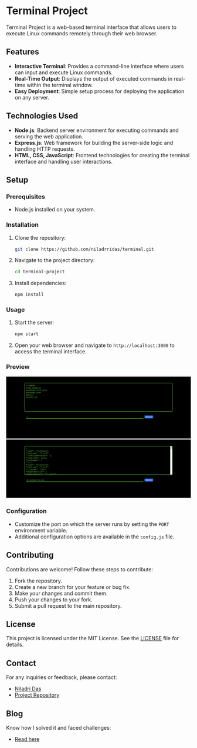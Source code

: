 # Terminal Project

Terminal Project is a web-based terminal interface that allows users to execute Linux commands remotely through their web browser.

## Features

- **Interactive Terminal**: Provides a command-line interface where users can input and execute Linux commands.
- **Real-Time Output**: Displays the output of executed commands in real-time within the terminal window.
- **Easy Deployment**: Simple setup process for deploying the application on any server.

## Technologies Used

- **Node.js**: Backend server environment for executing commands and serving the web application.
- **Express.js**: Web framework for building the server-side logic and handling HTTP requests.
- **HTML, CSS, JavaScript**: Frontend technologies for creating the terminal interface and handling user interactions.

## Setup

### Prerequisites

- Node.js installed on your system.

### Installation

1. Clone the repository:

    ```bash
    git clone https://github.com/niladrridas/terminal.git
    ```

2. Navigate to the project directory:

    ```bash
    cd terminal-project
    ```

3. Install dependencies:

    ```bash
    npm install
    ```

### Usage

1. Start the server:

    ```bash
    npm start
    ```

2. Open your web browser and navigate to `http://localhost:3000` to access the terminal interface.

### Preview

![part1](https://github.com/niladrridas/terminal/blob/main/data/screenshots/1.png)
![part1](https://github.com/niladrridas/terminal/blob/main/data/screenshots/2.png)

### Configuration

- Customize the port on which the server runs by setting the `PORT` environment variable.
- Additional configuration options are available in the `config.js` file.

## Contributing

Contributions are welcome! Follow these steps to contribute:

1. Fork the repository.
2. Create a new branch for your feature or bug fix.
3. Make your changes and commit them.
4. Push your changes to your fork.
5. Submit a pull request to the main repository.

## License

This project is licensed under the MIT License. See the [LICENSE](https://github.com/niladrridas/terminal/blob/main/LICENSE) file for details.

## Contact

For any inquiries or feedback, please contact:

- [Niladri Das](mailto:niladri.das@lpu.in)
- [Project Repository](https://github.com/niladrridas/terminal)

## Blog

Know how I solved it and faced challenges:

- [Read here](https://github.com/niladrridas/terminal/blob/main/Blog.md)

